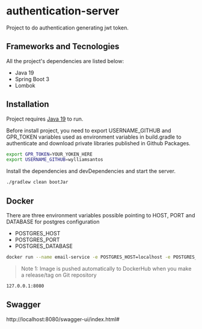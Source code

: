# authentication-server

Project to do authentication generating jwt token.

## Frameworks and Tecnologies

All the project's dependencies are listed below:

- Java 19
- Spring Boot 3
- Lombok

## Installation

Project requires [Java 19](https://www.oracle.com/java/technologies/javase/jdk19-archive-downloads.html) to run.


Before install project, you need to export USERNAME_GITHUB and GPR_TOKEN variables used as environment variables in build.gradle to authenticate and download private libraries published in Github Packages.


```sh
export GPR_TOKEN=YOUR_YOKEN_HERE
export USERNAME_GITHUB=wylliamsantos
```

Install the dependencies and devDependencies and start the server.

```sh
./gradlew clean bootJar
```

## Docker

There are three environment variables possible pointing to HOST, PORT and DATABASE for postgres configuration
- POSTGRES_HOST
- POSTGRES_PORT
- POSTGRES_DATABASE

```sh
docker run --name email-service -e POSTGRES_HOST=localhost -e POSTGRES_PORT=1026 -e POSTGRES_DATABASE=test_database -p 8080:8080 -d wylliamsantos/email-service
```

> Note 1: Image is pushed automatically to DockerHub when you make a release/tag on Git repository

```sh
127.0.0.1:8080
```

## Swagger

http://localhost:8080/swagger-ui/index.html#